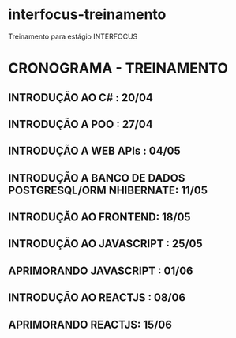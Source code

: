 # interfocus-treinamento

Treinamento para estágio INTERFOCUS

# CRONOGRAMA - TREINAMENTO

## INTRODUÇÃO AO C# : 20/04
## INTRODUÇÃO A POO : 27/04
## INTRODUÇÃO A WEB APIs : 04/05
## INTRODUÇÃO A BANCO DE DADOS POSTGRESQL/ORM NHIBERNATE: 11/05
## INTRODUÇÃO AO FRONTEND: 18/05
## INTRODUÇÃO AO JAVASCRIPT : 25/05
## APRIMORANDO JAVASCRIPT : 01/06
## INTRODUÇÃO AO REACTJS : 08/06
## APRIMORANDO REACTJS: 15/06
